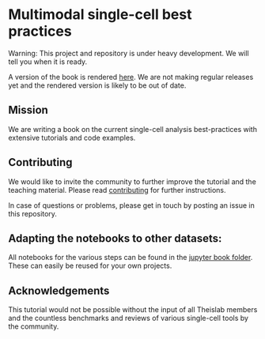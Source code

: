 # Multimodal single-cell best practices

Warning: This project and repository is under heavy development. We will tell you when it is ready.

A version of the book is rendered [here](https://sc-best-practices.org).
We are not making regular releases yet and the rendered version is likely to be out of date.

## Mission

We are writing a book on the current single-cell analysis best-practices with extensive tutorials and code examples.

## Contributing

We would like to invite the community to further improve the tutorial and the teaching material.
Please read [contributing](https://github.com/theislab/single-cell-best-practices/blob/development/CONTRIBUTING.md) for further instructions.

In case of questions or problems, please get in touch by posting an issue in this repository.

## Adapting the notebooks to other datasets:

All notebooks for the various steps can be found in the [jupyter book folder](single-cell-best-practices/tree/master/jupyter-book).
These can easily be reused for your own projects.

## Acknowledgements

This tutorial would not be possible without the input of all Theislab members and the countless benchmarks and reviews of various single-cell tools by the community.
